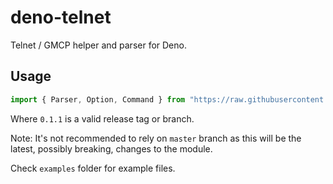 # deno-telnet

Telnet / GMCP helper and parser for Deno.

## Usage

```ts
import { Parser, Option, Command } from "https://raw.githubusercontent.com/envis10n/deno-telnet/0.1.1/mod.ts";
```

Where `0.1.1` is a valid release tag or branch.

Note: It's not recommended to rely on `master` branch as this will be the latest, possibly breaking, changes to the module.

Check `examples` folder for example files.
